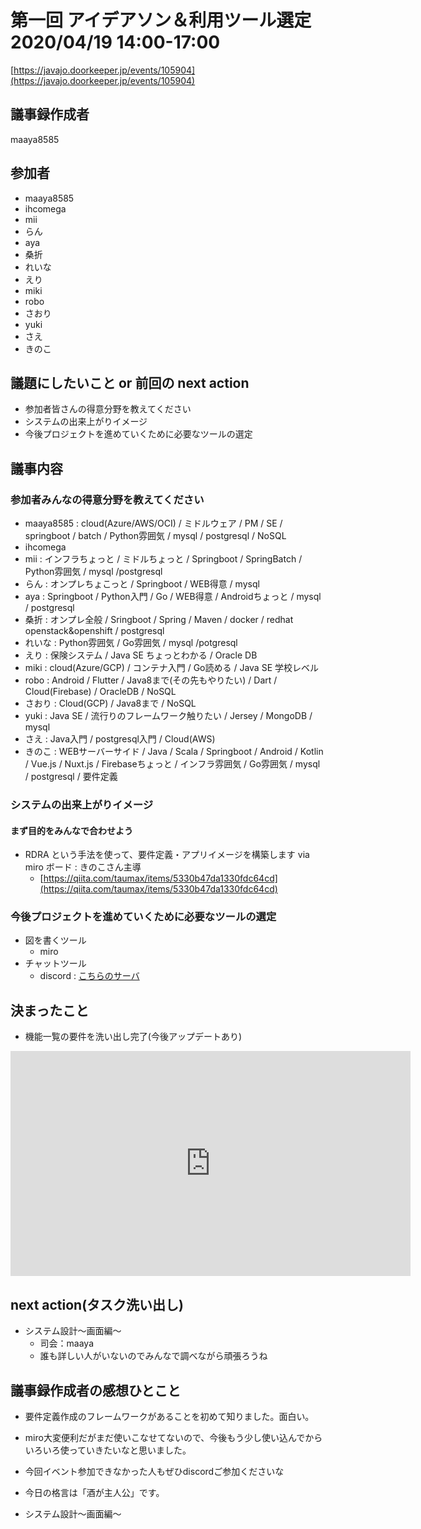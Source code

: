 # 第一回 アイデアソン＆利用ツール選定 2020/04/19 14:00-17:00
[https://javajo.doorkeeper.jp/events/105904](https://javajo.doorkeeper.jp/events/105904)
## 議事録作成者
maaya8585

## 参加者
- maaya8585
- ihcomega
- mii
- らん
- aya
- 桑折
- れいな
- えり
- miki
- robo
- さおり
- yuki
- さえ
- きのこ

## 議題にしたいこと or 前回の next action
- 参加者皆さんの得意分野を教えてください
- システムの出来上がりイメージ
- 今後プロジェクトを進めていくために必要なツールの選定
    
 ## 議事内容
 ### 参加者みんなの得意分野を教えてください
- maaya8585 : cloud(Azure/AWS/OCI) / ミドルウェア / PM / SE / springboot / batch / Python雰囲気 / mysql / postgresql / NoSQL
- ihcomega
- mii : インフラちょっと / ミドルちょっと / Springboot / SpringBatch / Python雰囲気 / mysql /postgresql
- らん : オンプレちょこっと / Springboot / WEB得意 / mysql
- aya : Springboot / Python入門 / Go / WEB得意 / Androidちょっと / mysql / postgresql
- 桑折 : オンプレ全般 / Sringboot / Spring / Maven / docker / redhat openstack&openshift / postgresql
- れいな : Python雰囲気 / Go雰囲気 / mysql /potgresql
- えり : 保険システム / Java SE ちょっとわかる / Oracle DB
- miki : cloud(Azure/GCP) / コンテナ入門 / Go読める / Java SE 学校レベル  
- robo : Android / Flutter / Java8まで(その先もやりたい) / Dart / Cloud(Firebase) / OracleDB / NoSQL
- さおり : Cloud(GCP) / Java8まで / NoSQL
- yuki : Java SE / 流行りのフレームワーク触りたい / Jersey / MongoDB / mysql 
- さえ : Java入門 / postgresql入門 / Cloud(AWS)
- きのこ : WEBサーバーサイド / Java / Scala / Springboot / Android / Kotlin / Vue.js / Nuxt.js / Firebaseちょっと / インフラ雰囲気 / Go雰囲気 / mysql / postgresql / 要件定義
 
### システムの出来上がりイメージ
#### まず目的をみんなで合わせよう
- RDRA という手法を使って、要件定義・アプリイメージを構築します via miro ボード : きのこさん主導
    - [https://qiita.com/taumax/items/5330b47da1330fdc64cd](https://qiita.com/taumax/items/5330b47da1330fdc64cd)


### 今後プロジェクトを進めていくために必要なツールの選定
- 図を書くツール
   - miro
- チャットツール
   - discord : [こちらのサーバ](https://discord.gg/dVXSgx)
 
##  決まったこと
- 機能一覧の要件を洗い出し完了(今後アップデートあり)
<iframe width="640" height="360" src="https://miro.com/app/embed/o9J_ktzRgdo=/?" frameborder="0" scrolling="no" allowfullscreen></iframe>
 
## next action(タスク洗い出し)
- システム設計〜画面編〜
    - 司会：maaya
    - 誰も詳しい人がいないのでみんなで調べながら頑張ろうね

## 議事録作成者の感想ひとこと
- 要件定義作成のフレームワークがあることを初めて知りました。面白い。
- miro大変便利だがまだ使いこなせてないので、今後もう少し使い込んでからいろいろ使っていきたいなと思いました。
- 今回イベント参加できなかった人もぜひdiscordご参加くださいな
- 今日の格言は「酒が主人公」です。

- システム設計〜画面編〜
